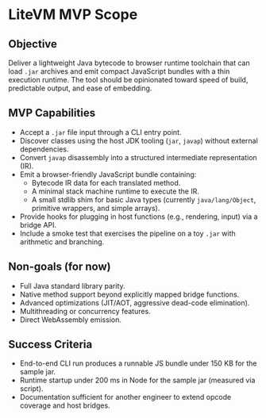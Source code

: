 # LiteVM MVP Scope

## Objective
Deliver a lightweight Java bytecode to browser runtime toolchain that can load `.jar` archives and emit compact JavaScript bundles with a thin execution runtime. The tool should be opinionated toward speed of build, predictable output, and ease of embedding.

## MVP Capabilities
- Accept a `.jar` file input through a CLI entry point.
- Discover classes using the host JDK tooling (`jar`, `javap`) without external dependencies.
- Convert `javap` disassembly into a structured intermediate representation (IR).
- Emit a browser-friendly JavaScript bundle containing:
  - Bytecode IR data for each translated method.
  - A minimal stack machine runtime to execute the IR.
  - A small stdlib shim for basic Java types (currently `java/lang/Object`, primitive wrappers, and simple arrays).
- Provide hooks for plugging in host functions (e.g., rendering, input) via a bridge API.
- Include a smoke test that exercises the pipeline on a toy `.jar` with arithmetic and branching.

## Non-goals (for now)
- Full Java standard library parity.
- Native method support beyond explicitly mapped bridge functions.
- Advanced optimizations (JIT/AOT, aggressive dead-code elimination).
- Multithreading or concurrency features.
- Direct WebAssembly emission.

## Success Criteria
- End-to-end CLI run produces a runnable JS bundle under 150 KB for the sample jar.
- Runtime startup under 200 ms in Node for the sample jar (measured via script).
- Documentation sufficient for another engineer to extend opcode coverage and host bridges.
